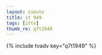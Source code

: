 ```yaml
--- 
layout: sieutv
title: it 949
tags: [ittv]
thumb_re: q7t1949
---
```

{% include tvadv key="q7t1949" %} 
